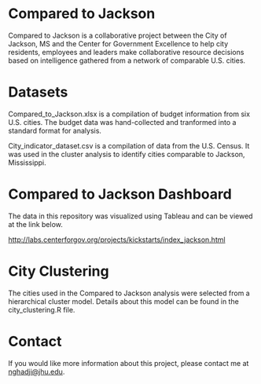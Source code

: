# Compared to Jackson

Compared to Jackson is a collaborative project between the City of Jackson, MS and the Center for Government Excellence to help city residents, employees and leaders make collaborative resource decisions based on intelligence gathered from a network of comparable U.S. cities.

# Datasets
Compared_to_Jackson.xlsx is a compilation of budget information from six U.S. cities. The budget data was hand-collected and tranformed into a standard format for analysis. 

City_indicator_dataset.csv is a compilation of data from the U.S. Census. It was used in the cluster analysis to identify cities comparable to Jackson, Mississippi. 

# Compared to Jackson Dashboard
The data in this repository was visualized using Tableau and can be viewed at the link below. 

http://labs.centerforgov.org/projects/kickstarts/index_jackson.html

# City Clustering
The cities used in the Compared to Jackson analysis were selected from a hierarchical cluster model. Details about this model can be found in the city_clustering.R file.

# Contact
If you would like more information about this project, please contact me at nghadji@jhu.edu. 
